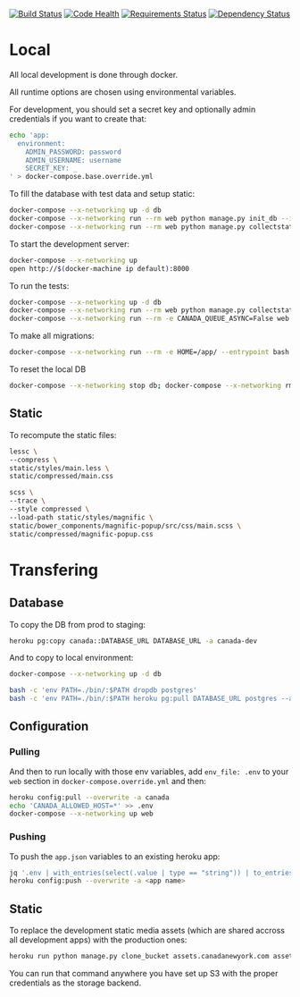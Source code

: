 [![Build Status](https://next.travis-ci.org/saulshanabrook/django-canadanewyork.svg?branch=master)](https://next.travis-ci.org/saulshanabrook/django-canadanewyork)
[![Code Health](https://landscape.io/github/saulshanabrook/django-canadanewyork/master/landscape.svg?style=flat)](https://landscape.io/github/saulshanabrook/django-canadanewyork/master)
[![Requirements Status](https://requires.io/github/saulshanabrook/django-canadanewyork/requirements.png?branch=master)](https://requires.io/github/saulshanabrook/django-canadanewyork/requirements/?branch=master)
[![Dependency Status](https://gemnasium.com/saulshanabrook/django-canadanewyork.svg)](https://gemnasium.com/saulshanabrook/django-canadanewyork)


# Local
All local development is done through docker.



All runtime options are chosen using environmental variables.

For development, you should set a secret key and optionally admin credentials
if you want to create that:

```bash
echo 'app:
  environment:
    ADMIN_PASSWORD: password
    ADMIN_USERNAME: username
    SECRET_KEY: _
' > docker-compose.base.override.yml
```

To fill the database with test data and setup static:

```bash
docker-compose --x-networking up -d db
docker-compose --x-networking run --rm web python manage.py init_db --init
docker-compose --x-networking run --rm web python manage.py collectstatic --noinput
```

To start the development server:

```bash
docker-compose --x-networking up
open http://$(docker-machine ip default):8000
```

To run the tests:

```bash
docker-compose --x-networking up -d db
docker-compose --x-networking run --rm web python manage.py collectstatic --noinput
docker-compose --x-networking run --rm -e CANADA_QUEUE_ASYNC=False web py.test
```

To make all migrations:

```bash
docker-compose --x-networking run --rm -e HOME=/app/ --entrypoint bash web -c 'cd /app; eval $(cat /app/.profile.d/python.sh); python manage.py makemigrations artists books custompages exhibitions photos press updates'
```

To reset the local DB

```bash
docker-compose --x-networking stop db; docker-compose --x-networking rm -f db; docker-compose --x-networking up -d db
```


## Static

To recompute the static files:


```bash
lessc \
--compress \
static/styles/main.less \
static/compressed/main.css

scss \
--trace \
--style compressed \
--load-path static/styles/magnific \
static/bower_components/magnific-popup/src/css/main.scss \
static/compressed/magnific-popup.css
```

# Transfering

## Database

To copy the DB from prod to staging:


```bash
heroku pg:copy canada::DATABASE_URL DATABASE_URL -a canada-dev
```


And to copy to local environment:

```bash
docker-compose --x-networking up -d db

bash -c 'env PATH=./bin/:$PATH dropdb postgres'
bash -c 'env PATH=./bin/:$PATH heroku pg:pull DATABASE_URL postgres --app canada'
```

## Configuration

### Pulling

And then to run locally with those env variables, add `env_file: .env` to your
`web` section in `docker-compose.override.yml` and then:

```bash
heroku config:pull --overwrite -a canada
echo 'CANADA_ALLOWED_HOST=*' >> .env
docker-compose --x-networking up web
```

### Pushing
To push the `app.json` variables to an existing heroku app:


```bash
jq '.env | with_entries(select(.value | type == "string")) | to_entries | map("\(.key)=\(.value)") | join("\n")' -r app.json  > .env
heroku config:push --overwrite -a <app name>
```

## Static

To replace the development static media assets (which are shared accross
all development apps) with the production ones:

```bash
heroku run python manage.py clone_bucket assets.canadanewyork.com assets-dev.canadanewyork.com -a canada-development
```

You can run that command anywhere you have set up S3 with the proper credentials
as the storage backend.
